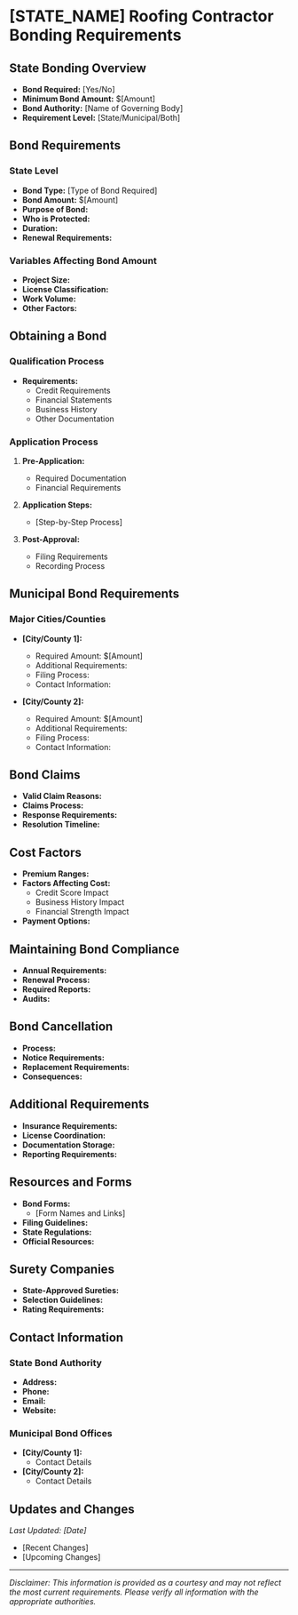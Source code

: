 # [STATE_NAME] Roofing Contractor Bonding Requirements

## State Bonding Overview
- **Bond Required:** [Yes/No]
- **Minimum Bond Amount:** $[Amount]
- **Bond Authority:** [Name of Governing Body]
- **Requirement Level:** [State/Municipal/Both]

## Bond Requirements
### State Level
- **Bond Type:** [Type of Bond Required]
- **Bond Amount:** $[Amount]
- **Purpose of Bond:**
- **Who is Protected:**
- **Duration:**
- **Renewal Requirements:**

### Variables Affecting Bond Amount
- **Project Size:**
- **License Classification:**
- **Work Volume:**
- **Other Factors:**

## Obtaining a Bond
### Qualification Process
- **Requirements:**
  * Credit Requirements
  * Financial Statements
  * Business History
  * Other Documentation

### Application Process
1. **Pre-Application:**
   - Required Documentation
   - Financial Requirements

2. **Application Steps:**
   - [Step-by-Step Process]

3. **Post-Approval:**
   - Filing Requirements
   - Recording Process

## Municipal Bond Requirements
### Major Cities/Counties
- **[City/County 1]:**
  * Required Amount: $[Amount]
  * Additional Requirements:
  * Filing Process:
  * Contact Information:

- **[City/County 2]:**
  * Required Amount: $[Amount]
  * Additional Requirements:
  * Filing Process:
  * Contact Information:

## Bond Claims
- **Valid Claim Reasons:**
- **Claims Process:**
- **Response Requirements:**
- **Resolution Timeline:**

## Cost Factors
- **Premium Ranges:**
- **Factors Affecting Cost:**
  * Credit Score Impact
  * Business History Impact
  * Financial Strength Impact
- **Payment Options:**

## Maintaining Bond Compliance
- **Annual Requirements:**
- **Renewal Process:**
- **Required Reports:**
- **Audits:**

## Bond Cancellation
- **Process:**
- **Notice Requirements:**
- **Replacement Requirements:**
- **Consequences:**

## Additional Requirements
- **Insurance Requirements:**
- **License Coordination:**
- **Documentation Storage:**
- **Reporting Requirements:**

## Resources and Forms
- **Bond Forms:**
  * [Form Names and Links]
- **Filing Guidelines:**
- **State Regulations:**
- **Official Resources:**

## Surety Companies
- **State-Approved Sureties:**
- **Selection Guidelines:**
- **Rating Requirements:**

## Contact Information
### State Bond Authority
- **Address:**
- **Phone:**
- **Email:**
- **Website:**

### Municipal Bond Offices
- **[City/County 1]:**
  * Contact Details
- **[City/County 2]:**
  * Contact Details

## Updates and Changes
*Last Updated: [Date]*
- [Recent Changes]
- [Upcoming Changes]

---
*Disclaimer: This information is provided as a courtesy and may not reflect the most current requirements. Please verify all information with the appropriate authorities.*